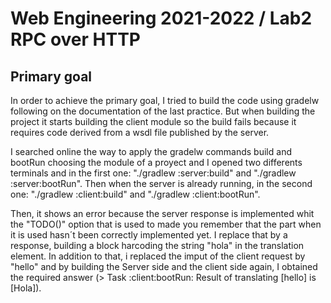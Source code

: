 # Web Engineering 2021-2022 / Lab2 RPC over HTTP

## Primary goal

In order to achieve the primary goal, I tried to build the code using gradelw following on the documentation of the last practice. But when building the project it starts building the client module so the build fails because it requires code derived from a wsdl file published by the server.

I searched online the way to apply the gradelw commands build and bootRun choosing the module of a proyect and I opened two differents terminals and in the first one: "./gradlew :server:build" and "./gradlew :server:bootRun". Then when the server is already running,  in the second one: "./gradlew :client:build" and "./gradlew :client:bootRun".

Then, it shows an error because the server response is implemented whit the "TODO()" option that is used to made you remember that the part when it is used hasn´t been correctly implemented yet. I replace that by a response, building a block harcoding the string "hola" in the translation element. In addition to that, i replaced the imput of the client request by "hello" and by building the Server side and the client side again, I obtained the required answer (> Task :client:bootRun: Result of translating [hello] is [Hola]).
